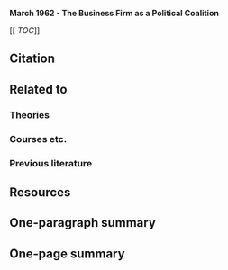 **March 1962 - The Business Firm as a Political Coalition**

[[ _TOC_]]

## Citation

## Related to

### Theories

### Courses etc.

### Previous literature

## Resources

## One-paragraph summary

## One-page summary